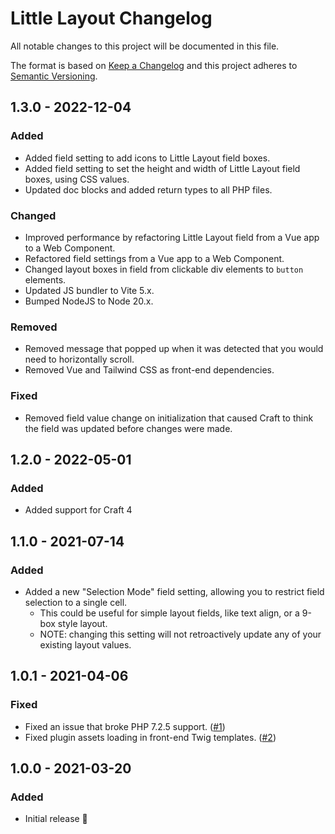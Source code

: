 # Little Layout Changelog

All notable changes to this project will be documented in this file.

The format is based on [Keep a Changelog](http://keepachangelog.com/) and this project adheres to [Semantic Versioning](http://semver.org/).

## 1.3.0 - 2022-12-04
### Added
- Added field setting to add icons to Little Layout field boxes.
- Added field setting to set the height and width of Little Layout field boxes, using CSS values.
- Updated doc blocks and added return types to all PHP files.

### Changed
- Improved performance by refactoring Little Layout field from a Vue app to a Web Component.
- Refactored field settings from a Vue app to a Web Component.
- Changed layout boxes in field from clickable div elements to `button` elements.
- Updated JS bundler to Vite 5.x.
- Bumped NodeJS to Node 20.x.

### Removed
- Removed message that popped up when it was detected that you would need to horizontally scroll.
- Removed Vue and Tailwind CSS as front-end dependencies.

### Fixed
- Removed field value change on initialization that caused Craft to think the field was updated before changes were made.


## 1.2.0 - 2022-05-01
### Added
- Added support for Craft 4


## 1.1.0 - 2021-07-14
### Added
- Added a new "Selection Mode" field setting, allowing you to restrict field selection to a single cell.
  - This could be useful for simple layout fields, like text align, or a 9-box style layout.
  - NOTE: changing this setting will not retroactively update any of your existing layout values.


## 1.0.1 - 2021-04-06
### Fixed
- Fixed an issue that broke PHP 7.2.5 support. ([#1](https://github.com/wbrowar/craft-little-layout/issues/1))
- Fixed plugin assets loading in front-end Twig templates. ([#2](https://github.com/wbrowar/craft-little-layout/issues/2))


## 1.0.0 - 2021-03-20
### Added
- Initial release 🎉
